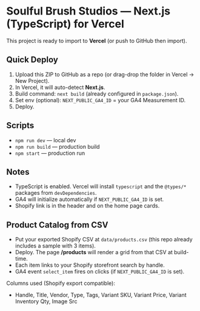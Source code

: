 # Soulful Brush Studios — Next.js (TypeScript) for Vercel

This project is ready to import to **Vercel** (or push to GitHub then import).

## Quick Deploy
1. Upload this ZIP to GitHub as a repo (or drag-drop the folder in Vercel → New Project).
2. In Vercel, it will auto-detect **Next.js**.
3. Build command: `next build` (already configured in `package.json`).
4. Set env (optional): `NEXT_PUBLIC_GA4_ID` = your GA4 Measurement ID.
5. Deploy.

## Scripts
- `npm run dev` — local dev
- `npm run build` — production build
- `npm start` — production run

## Notes
- TypeScript is enabled. Vercel will install `typescript` and the `@types/*` packages from `devDependencies`.
- GA4 will initialize automatically if `NEXT_PUBLIC_GA4_ID` is set.
- Shopify link is in the header and on the home page cards.


## Product Catalog from CSV
- Put your exported Shopify CSV at `data/products.csv` (this repo already includes a sample with 3 items).
- Deploy. The page **/products** will render a grid from that CSV at build-time.
- Each item links to your Shopify storefront search by handle.
- GA4 event `select_item` fires on clicks (if `NEXT_PUBLIC_GA4_ID` is set).

Columns used (Shopify export compatible):
- Handle, Title, Vendor, Type, Tags, Variant SKU, Variant Price, Variant Inventory Qty, Image Src
